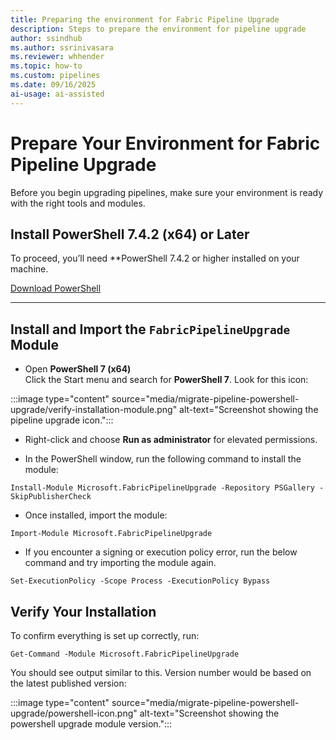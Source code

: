 ```yaml
---
title: Preparing the environment for Fabric Pipeline Upgrade
description: Steps to prepare the environment for pipeline upgrade
author: ssindhub
ms.author: ssrinivasara
ms.reviewer: whhender
ms.topic: how-to
ms.custom: pipelines
ms.date: 09/16/2025
ai-usage: ai-assisted
---
```


# Prepare Your Environment for Fabric Pipeline Upgrade

Before you begin upgrading pipelines, make sure your environment is ready with the right tools and modules.

## Install PowerShell 7.4.2 (x64) or Later

To proceed, you’ll need **PowerShell 7.4.2 or higher installed on your machine. 

[Download PowerShell](https://learn.microsoft.com/powershell/scripting/install/installing-powershell-on-windows)

---

## Install and Import the `FabricPipelineUpgrade` Module

- Open **PowerShell 7 (x64)**  
   Click the Start menu and search for **PowerShell 7**. Look for this icon:

:::image type="content" source="media/migrate-pipeline-powershell-upgrade/verify-installation-module.png" alt-text="Screenshot showing the pipeline upgrade icon.":::

 - Right-click and choose **Run as administrator** for elevated permissions.
 

- In the PowerShell window, run the following command to install the module:

```
Install-Module Microsoft.FabricPipelineUpgrade -Repository PSGallery -SkipPublisherCheck
```
- Once installed, import the module:
```
Import-Module Microsoft.FabricPipelineUpgrade
```
- If you encounter a signing or execution policy error, run the below command and try importing the module again.
```
Set-ExecutionPolicy -Scope Process -ExecutionPolicy Bypass
```

## Verify Your Installation
To confirm everything is set up correctly, run:
```
Get-Command -Module Microsoft.FabricPipelineUpgrade
```
You should see output similar to this. Version number would be based on the latest published version:

:::image type="content" source="media/migrate-pipeline-powershell-upgrade/powershell-icon.png" alt-text="Screenshot showing the powershell upgrade module version.":::

